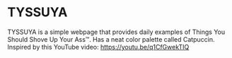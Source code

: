 # TYSSUYA
TYSSUYA is a simple webpage that provides daily examples of Things You Should Shove Up Your Ass™.
Has a neat color palette called Catpuccin.
Inspired by this YouTube video: https://youtu.be/q1CfGwekTIQ
